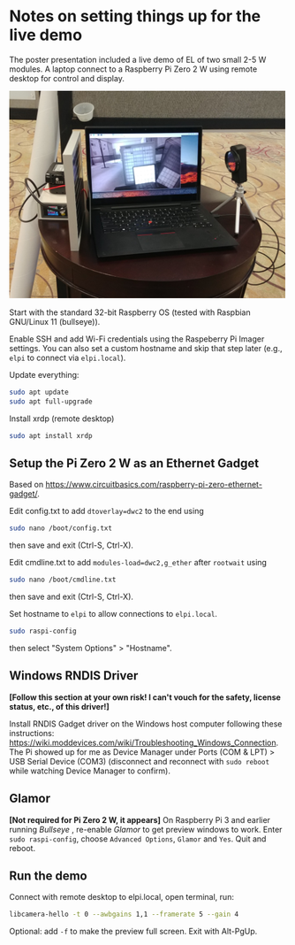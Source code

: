 # Notes on setting things up for the live demo
The poster presentation included a live demo of EL of two small 2-5 W modules. A laptop connect to a Raspberry Pi Zero 2 W using remote desktop for control and display.

<img src="/images/live_demo_setup_photo2.jpg" width = "500">

Start with the standard 32-bit Raspberry OS (tested with Raspbian GNU/Linux 11 (bullseye)).

Enable SSH and add Wi-Fi credentials using the Raspeberry Pi Imager settings. You can also set a custom hostname and skip that step later (e.g., `elpi` to connect via `elpi.local`).

Update everything:
```bash
sudo apt update
sudo apt full-upgrade
```
Install xrdp (remote desktop)

```bash
sudo apt install xrdp
```

## Setup the Pi Zero 2 W as an Ethernet Gadget

Based on https://www.circuitbasics.com/raspberry-pi-zero-ethernet-gadget/.

Edit config.txt to add `dtoverlay=dwc2` to the end using 

```bash
sudo nano /boot/config.txt
```

then save and exit (Ctrl-S, Ctrl-X).

Edit cmdline.txt to add `modules-load=dwc2,g_ether` after `rootwait` using 

```bash
sudo nano /boot/cmdline.txt
```

then save and exit (Ctrl-S, Ctrl-X).

Set hostname to `elpi` to allow connections to `elpi.local`. 

```bash
sudo raspi-config
```

then select "System Options" > "Hostname".

## Windows RNDIS Driver
**[Follow this section at your own risk! I can't vouch for the safety, license status, etc., of this driver!]** 

Install RNDIS Gadget driver on the Windows host computer following these instructions: https://wiki.moddevices.com/wiki/Troubleshooting_Windows_Connection. The Pi showed up for me as Device Manager under Ports (COM & LPT) > USB Serial Device (COM3) (disconnect and reconnect with `sudo reboot` while watching Device Manager to confirm).

## Glamor
**[Not required for Pi Zero 2 W, it appears]** On Raspberry Pi 3 and earlier running _Bullseye_ , re-enable *Glamor* to get preview windows to work. Enter `sudo raspi-config`, choose `Advanced Options`, `Glamor` and `Yes`. Quit and reboot.

## Run the demo
Connect with remote desktop to elpi.local, open terminal, run:

```bash
libcamera-hello -t 0 --awbgains 1,1 --framerate 5 --gain 4
```

Optional: add `-f` to make the preview full screen. Exit with Alt-PgUp.
